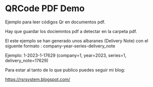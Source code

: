 # QRCode PDF Demo

Ejemplo para leer códigos Qr en documentos pdf.

Hay que guardar los dociemntos pdf a detectar en la carpeta pdf.

El este ejemplo se han generado unos albaranes (Delivery Note) con el siguente formato : company-year-series-delivery_note

Ejemplo: 1-2023-1-17629 (company=1, year=2023, series=1, delivery_note=17629)

Para estar al tanto de lo que publico puedes seguir mi blog:

https://rsrsystem.blogspot.com/

